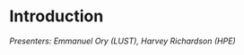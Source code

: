 # Introduction

*Presenters: Emmanuel Ory (LUST), Harvey Richardson (HPE)*

<!--
<video src="https://462000265.lumidata.eu/4day-20240423/recordings/1_00_Introduction.mp4" controls="controls">
</video>
-->

<!--
Archived materials on LUMI:

-   Recording: `/appl/local/training/4day-20240423/recordings/1_00_Introduction.mp4`
-->
